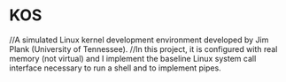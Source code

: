 # KOS
//A simulated Linux kernel development environment developed by Jim Plank (University of Tennessee).
//In this project, it is configured with real memory (not virtual) and I implement the baseline Linux system call interface necessary to run a shell and to implement pipes.

